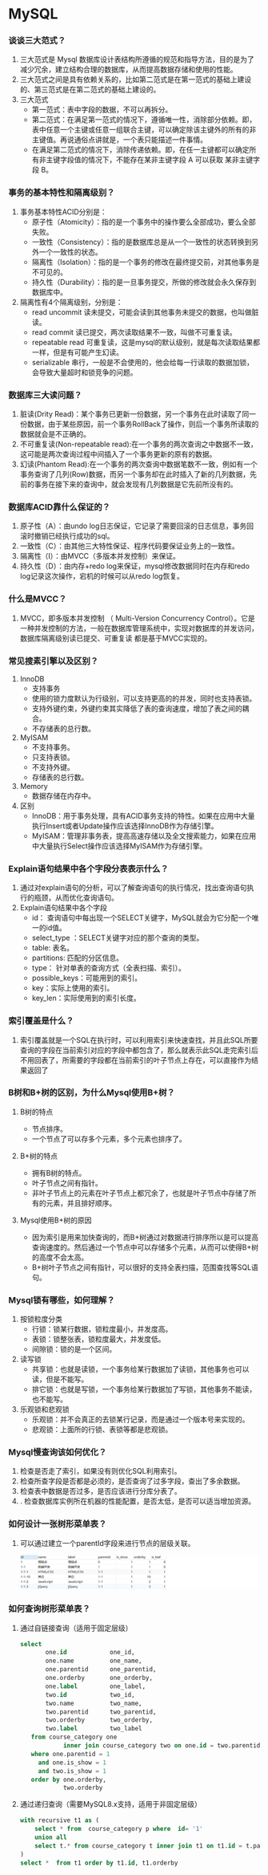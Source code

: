 # MySQL

### 谈谈三大范式？

1. 三大范式是 Mysql 数据库设计表结构所遵循的规范和指导方法，目的是为了减少冗余，建立结构合理的数据库，从而提高数据存储和使用的性能。
2. 三大范式之间是具有依赖关系的，比如第二范式是在第一范式的基础上建设的、第三范式是在第二范式的基础上建设的。
3. 三大范式
   + 第一范式：表中字段的数据，不可以再拆分。
   + 第二范式：在满足第一范式的情况下，遵循唯一性，消除部分依赖。即，表中任意一个主键或任意一组联合主键，可以确定除该主键外的所有的非主键值。再说通俗点讲就是，一个表只能描述一件事情。
   + 在满足第二范式的情况下，消除传递依赖。即，在任一主键都可以确定所有非主键字段值的情况下，不能存在某非主键字段 A 可以获取 某非主键字段 B。



### 事务的基本特性和隔离级别？

1. 事务基本特性ACID分别是：
   + 原子性（Atomicity）：指的是⼀个事务中的操作要么全部成功，要么全部失败。
   +  一致性（Consistency）：指的是数据库总是从⼀个⼀致性的状态转换到另外⼀个⼀致性的状态。
   + 隔离性（Isolation）：指的是⼀个事务的修改在最终提交前，对其他事务是不可⻅的。
   + 持久性（Durability）：指的是⼀旦事务提交，所做的修改就会永久保存到数据库中。
2. 隔离性有4个隔离级别，分别是：
   + read uncommit 读未提交，可能会读到其他事务未提交的数据，也叫做脏读。
   + read commit 读已提交，两次读取结果不⼀致，叫做不可重复读。
   +  repeatable read 可重复读，这是mysql的默认级别，就是每次读取结果都⼀样，但是有可能产⽣幻读。
   +  serializable 串⾏，⼀般是不会使⽤的，他会给每⼀⾏读取的数据加锁，会导致⼤量超时和锁竞争的问题。



### 数据库三大读问题？

1. 脏读(Drity Read)：某个事务已更新⼀份数据，另⼀个事务在此时读取了同⼀份数据，由于某些原因，前⼀个事务RollBack了操作，则后⼀个事务所读取的数据就会是不正确的。
2. 不可重复读(Non-repeatable read):在⼀个事务的两次查询之中数据不⼀致，这可能是两次查询过程中间插⼊了⼀个事务更新的原有的数据。
3. 幻读(Phantom Read):在⼀个事务的两次查询中数据笔数不⼀致，例如有⼀个事务查询了⼏列(Row)数据，⽽另⼀个事务却在此时插⼊了新的⼏列数据，先前的事务在接下来的查询中，就会发现有⼏列数据是它先前所没有的。



### 数据库ACID靠什么保证的？

1. 原⼦性（A）：由undo log⽇志保证，它记录了需要回滚的⽇志信息，事务回滚时撤销已经执⾏成功的sql。
2. ⼀致性（C）：由其他三⼤特性保证、程序代码要保证业务上的⼀致性。
3. 隔离性（I）：由MVCC（多版本并发控制）来保证。
4. 持久性（D）：由内存+redo log来保证，mysql修改数据同时在内存和redo log记录这次操作，宕机的时候可以从redo log恢复。



### 什么是MVCC？

1. MVCC，即多版本并发控制 （ Multi-Version Concurrency Control）。它是一种并发控制的方法，一般在数据库管理系统中，实现对数据库的并发访问，数据库隔离级别读已提交、可重复读 都是基于MVCC实现的。



### 常见搜素引擎以及区别？

1. InnoDB
   + 支持事务
   + 使用的锁力度默认为行级别，可以支持更高的的并发，同时也支持表锁。
   + 支持外键约束，外键约束其实降低了表的查询速度，增加了表之间的耦合。
   + 不存储表的总⾏数。
2. MyISAM
   + 不支持事务。
   + 只支持表锁。
   + 不支持外键。
   + 存储表的总⾏数。
3. Memory
   + 数据存储在内存中。
4. 区别
   + InnoDB：用于事务处理，具有ACID事务支持的特性。如果在应用中大量执行Insert或者Update操作应该选择InnoDB作为存储引擎。
   + MyISAM：管理非事务表，提高高速存储以及全文搜索能力，如果在应用中大量执行Select操作应该选择MyISAM作为存储引擎。



### Explain语句结果中各个字段分表表示什么？

1. 通过对explain语句的分析，可以了解查询语句的执行情况，找出查询语句执行的瓶颈，从而优化查询语句。
2. Explain语句结果中各个字段
   + id： 查询语句中每出现⼀个SELECT关键字，MySQL就会为它分配⼀个唯⼀的id值。
   + select_type ：SELECT关键字对应的那个查询的类型。
   + table: 表名。
   + partitions: 匹配的分区信息。
   + type： 针对单表的查询⽅式（全表扫描、索引）。
   + possible_keys：可能⽤到的索引。
   + key：实际上使⽤的索引。
   + key_len：实际使⽤到的索引⻓度。



### 索引覆盖是什么？

1. 索引覆盖就是⼀个SQL在执⾏时，可以利⽤索引来快速查找，并且此SQL所要查询的字段在当前索引对应的字段中都包含了，那么就表示此SQL⾛完索引后不⽤回表了，所需要的字段都在当前索引的叶⼦节点上存在，可以直接作为结果返回了



### B树和B+树的区别，为什么Mysql使⽤B+树？

1. B树的特点

   +  节点排序。
   + ⼀个节点了可以存多个元素，多个元素也排序了。

   

2. B+树的特点

   + 拥有B树的特点。
   +  叶⼦节点之间有指针。
   + ⾮叶⼦节点上的元素在叶⼦节点上都冗余了，也就是叶⼦节点中存储了所有的元素，并且排好顺序。

   

3. Mysql使用B+树的原因

   + 因为索引是⽤来加快查询的，⽽B+树通过对数据进⾏排序所以是可以提⾼查询速度的。然后通过⼀个节点中可以存储多个元素，从⽽可以使得B+树的⾼度不会太⾼。
   + B+树叶⼦节点之间有指针，可以很好的⽀持全表扫描，范围查找等SQL语句。



### Mysql锁有哪些，如何理解？

1. 按锁粒度分类
   + ⾏锁：锁某⾏数据，锁粒度最⼩，并发度⾼。
   + 表锁：锁整张表，锁粒度最⼤，并发度低。
   + 间隙锁：锁的是⼀个区间。
2. 读写锁
   + 共享锁：也就是读锁，⼀个事务给某⾏数据加了读锁，其他事务也可以读，但是不能写。
   +  排它锁：也就是写锁，⼀个事务给某⾏数据加了写锁，其他事务不能读，也不能写。
3. 乐观锁和悲观锁
   + 乐观锁：并不会真正的去锁某⾏记录，⽽是通过⼀个版本号来实现的。
   + 悲观锁：上⾯所的⾏锁、表锁等都是悲观锁。



### Mysql慢查询该如何优化？

1.  检查是否⾛了索引，如果没有则优化SQL利⽤索引。
2.  检查所查字段是否都是必须的，是否查询了过多字段，查出了多余数据。
3. 检查表中数据是否过多，是否应该进⾏分库分表了。
4. . 检查数据库实例所在机器的性能配置，是否太低，是否可以适当增加资源。



### 如何设计一张树形菜单表？

1. 可以通过建立一个parentId字段来进行节点的层级关联。

   ![image-20230423223017899](../../.vuepress/public/image-20230423223017899.png)



### 如何查询树形菜单表？

1. 通过自链接查询（适用于固定层级）

   ```sql
   select
          one.id            one_id,
          one.name          one_name,
          one.parentid      one_parentid,
          one.orderby       one_orderby,
          one.label         one_label,
          two.id            two_id,
          two.name          two_name,
          two.parentid      two_parentid,
          two.orderby       two_orderby,
          two.label         two_label
      from course_category one
               inner join course_category two on one.id = two.parentid
      where one.parentid = 1
        and one.is_show = 1
        and two.is_show = 1
      order by one.orderby,
               two.orderby
   ```

   

2. 通过递归查询（需要MySQL8.x支持，适用于非固定层级）

   ```sql
   with recursive t1 as (
       select * from  course_category p where  id= '1'
       union all
       select t.* from course_category t inner join t1 on t1.id = t.parentid
   )
   select *  from t1 order by t1.id, t1.orderby
   ```

   
